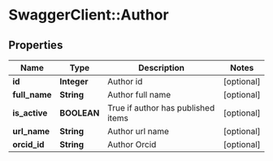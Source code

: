 # SwaggerClient::Author

## Properties
Name | Type | Description | Notes
------------ | ------------- | ------------- | -------------
**id** | **Integer** | Author id | [optional] 
**full_name** | **String** | Author full name | [optional] 
**is_active** | **BOOLEAN** | True if author has published items | [optional] 
**url_name** | **String** | Author url name | [optional] 
**orcid_id** | **String** | Author Orcid | [optional] 


